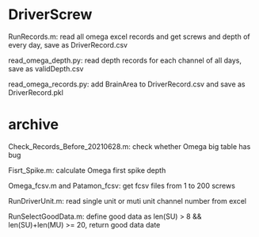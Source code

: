 # DriverScrew
RunRecords.m: read all omega excel records and get screws and depth of every day, save as DriverRecord.csv

read_omega_depth.py: read depth records for each channel of all days, save as validDepth.csv

read_omega_records.py: add BrainArea to DriverRecord.csv and save as DriverRecord.pkl
# archive
Check_Records_Before_20210628.m: check whether Omega big table has bug

Fisrt_Spike.m: calculate Omega first spike depth

Omega_fcsv.m and Patamon_fcsv: get fcsv files from 1 to 200 screws

RunDriverUnit.m: read single unit or muti unit channel number from excel

RunSelectGoodData.m: define good data as len(SU) > 8 && len(SU)+len(MU) >= 20, return good data date
